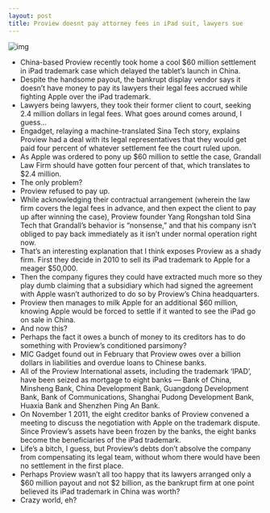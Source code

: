 ```yaml
---
layout: post
title: Proview doesnt pay attorney fees in iPad suit, lawyers sue
---
```

![img](http://media.idownloadblog.com/wp-content/uploads/2012/02/proview-plant.jpg)
* China-based Proview recently took home a cool $60 million settlement in iPad trademark case which delayed the tablet’s launch in China.
* Despite the handsome payout, the bankrupt display vendor says it doesn’t have money to pay its lawyers their legal fees accrued while fighting Apple over the iPad trademark.
* Lawyers being lawyers, they took their former client to court, seeking 2.4 million dollars in legal fees. What goes around comes around, I guess…
* Engadget, relaying a machine-translated Sina Tech story, explains Proview had a deal with its legal representatives that they would get paid four percent of whatever settlement fee the court ruled upon.
* As Apple was ordered to pony up $60 million to settle the case, Grandall Law Firm should have gotten four percent of that, which translates to $2.4 million.
* The only problem?
* Proview refused to pay up.
* While acknowledging their contractual arrangement (wherein the law firm covers the legal fees in advance, and then expect the client to pay up after winning the case), Proview founder Yang Rongshan told Sina Tech that Grandall’s behavior is “nonsense,” and that his company isn’t obliged to pay back immediately as it isn’t under normal operation right now.
* That’s an interesting explanation that I think exposes Proview as a shady firm. First they decide in 2010 to sell its iPad trademark to Apple for a meager $50,000.
* Then the company figures they could have extracted much more so they play dumb claiming that a subsidiary which had signed the agreement with Apple wasn’t authorized to do so by Proview’s China headquarters.
* Proview then manages to milk Apple for an additional $60 million, knowing Apple would be forced to settle if it wanted to see the iPad go on sale in China.
* And now this?
* Perhaps the fact it owes a bunch of money to its creditors has to do something with Proview’s conditioned parsimony?
* MIC Gadget found out in February that Proview owes over a billion dollars in liabilities and overdue loans to Chinese banks.
* All of the Proview International assets, including the trademark ‘IPAD’, have been seized as mortgage to eight banks — Bank of China, Minsheng Bank, China Development Bank, Guangdong Development Bank, Bank of Communications, Shanghai Pudong Development Bank, Huaxia Bank and Shenzhen Ping An Bank.
* On November 1 2011, the eight creditor banks of Proview convened a meeting to discuss the negotiation with Apple on the trademark dispute. Since Proview’s assets have been frozen by the banks, the eight banks become the beneficiaries of the iPad trademark.
* Life’s a bitch, I guess, but Proview’s debts don’t absolve the company from compensating its legal team, without whom there would have been no settlement in the first place.
* Perhaps Proview wasn’t all too happy that its lawyers arranged only a $60 million payout and not $2 billion, as the bankrupt firm at one point believed its iPad trademark in China was worth?
* Crazy world, eh?


